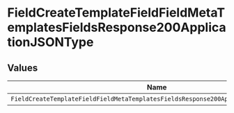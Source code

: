 # FieldCreateTemplateFieldFieldMetaTemplatesFieldsResponse200ApplicationJSONType


## Values

| Name                                                                                 | Value                                                                                |
| ------------------------------------------------------------------------------------ | ------------------------------------------------------------------------------------ |
| `FieldCreateTemplateFieldFieldMetaTemplatesFieldsResponse200ApplicationJSONTypeText` | text                                                                                 |
